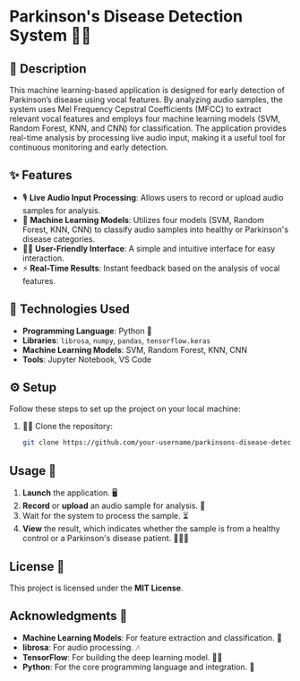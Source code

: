 # Parkinson's Disease Detection System 🧠🎤

## 📝 Description  
This machine learning-based application is designed for early detection of Parkinson’s disease using vocal features. By analyzing audio samples, the system uses Mel Frequency Cepstral Coefficients (MFCC) to extract relevant vocal features and employs four machine learning models (SVM, Random Forest, KNN, and CNN) for classification. The application provides real-time analysis by processing live audio input, making it a useful tool for continuous monitoring and early detection.

## ✨ Features  
- 🎙️ **Live Audio Input Processing**: Allows users to record or upload audio samples for analysis.
- 🤖 **Machine Learning Models**: Utilizes four models (SVM, Random Forest, KNN, CNN) to classify audio samples into healthy or Parkinson's disease categories.
- 👩‍💻 **User-Friendly Interface**: A simple and intuitive interface for easy interaction.
- ⚡ **Real-Time Results**: Instant feedback based on the analysis of vocal features.

## 🔧 Technologies Used  
- **Programming Language**: Python 🐍
- **Libraries**: `librosa`, `numpy`, `pandas`, `tensorflow.keras`
- **Machine Learning Models**: SVM, Random Forest, KNN, CNN
- **Tools**: Jupyter Notebook, VS Code

## ⚙️ Setup  
Follow these steps to set up the project on your local machine:

1. 🧑‍💻 Clone the repository:
   ```bash
   git clone https://github.com/your-username/parkinsons-disease-detection.git
   
## Usage 🚀  
1. **Launch** the application. 🖥️  
2. **Record** or **upload** an audio sample for analysis. 🎤  
3. Wait for the system to process the sample. ⏳  
4. **View** the result, which indicates whether the sample is from a healthy control or a Parkinson's disease patient. 🧑‍⚕️🤖  

## License 📜  
This project is licensed under the **MIT License**. 

## Acknowledgments 🙏  
- **Machine Learning Models**: For feature extraction and classification. 🧠  
- **librosa**: For audio processing. 🎶  
- **TensorFlow**: For building the deep learning model. 🧑‍💻  
- **Python**: For the core programming language and integration. 🐍
